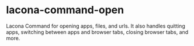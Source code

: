 # lacona-command-open
Lacona Command for opening apps, files, and urls. It also handles quitting apps, switching between apps and browser tabs, closing browser tabs, and more.
